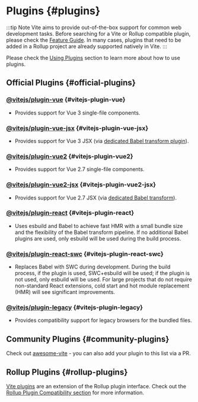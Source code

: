 # Plugins {#plugins}

:::tip Note
Vite aims to provide out-of-the-box support for common web development tasks. Before searching for a Vite or Rollup compatible plugin, please check the [Feature Guide](../guide/features.md). In many cases, plugins that need to be added in a Rollup project are already supported natively in Vite.
:::

Please check the [Using Plugins](../guide/using-plugins.md) section to learn more about how to use plugins.

## Official Plugins {#official-plugins}

### [@vitejs/plugin-vue](https://github.com/vitejs/vite-plugin-vue/tree/main/packages/plugin-vue) {#vitejs-plugin-vue}

- Provides support for Vue 3 single-file components.

### [@vitejs/plugin-vue-jsx](https://github.com/vitejs/vite-plugin-vue/tree/main/packages/plugin-vue-jsx) {#vitejs-plugin-vue-jsx}

- Provides support for Vue 3 JSX (via [dedicated Babel transform plugin](https://github.com/vuejs/jsx-next)).

### [@vitejs/plugin-vue2](https://github.com/vitejs/vite-plugin-vue2) {#vitejs-plugin-vue2}

- Provides support for Vue 2.7 single-file components.

### [@vitejs/plugin-vue2-jsx](https://github.com/vitejs/vite-plugin-vue2-jsx) {#vitejs-plugin-vue2-jsx}

- Provides support for Vue 2.7 JSX (via [dedicated Babel transform](https://github.com/vuejs/jsx-vue2/)).

### [@vitejs/plugin-react](https://github.com/vitejs/vite-plugin-react/tree/main/packages/plugin-react) {#vitejs-plugin-react}

- Uses esbuild and Babel to achieve fast HMR with a small bundle size and the flexibility of the Babel transform pipeline. If no additional Babel plugins are used, only esbuild will be used during the build process.

### [@vitejs/plugin-react-swc](https://github.com/vitejs/vite-plugin-react-swc) {#vitejs-plugin-react-swc}

- Replaces Babel with SWC during development. During the build process, if the plugin is used, SWC+esbuild will be used; if the plugin is not used, only esbuild will be used. For large projects that do not require non-standard React extensions, cold start and hot module replacement (HMR) will see significant improvements.

### [@vitejs/plugin-legacy](https://github.com/vitejs/vite/tree/main/packages/plugin-legacy) {#vitejs-plugin-legacy}

- Provides compatibility support for legacy browsers for the bundled files.

## Community Plugins {#community-plugins}

Check out [awesome-vite](https://github.com/vitejs/awesome-vite#plugins) - you can also add your plugin to this list via a PR.

## Rollup Plugins {#rollup-plugins}

[Vite plugins](../guide/api-plugin.md) are an extension of the Rollup plugin interface. Check out the [Rollup Plugin Compatibility section](../guide/api-plugin.md#rollup-plugin-compatibility) for more information.

